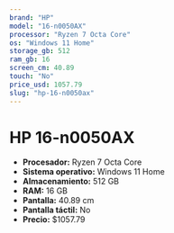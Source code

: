 ```yaml
---
brand: "HP"
model: "16-n0050AX"
processor: "Ryzen 7 Octa Core"
os: "Windows 11 Home"
storage_gb: 512
ram_gb: 16
screen_cm: 40.89
touch: "No"
price_usd: 1057.79
slug: "hp-16-n0050ax"
---
```


# HP 16-n0050AX

- **Procesador:** Ryzen 7 Octa Core
- **Sistema operativo:** Windows 11 Home
- **Almacenamiento:** 512 GB
- **RAM:** 16 GB
- **Pantalla:** 40.89 cm
- **Pantalla táctil:** No
- **Precio:** $1057.79
